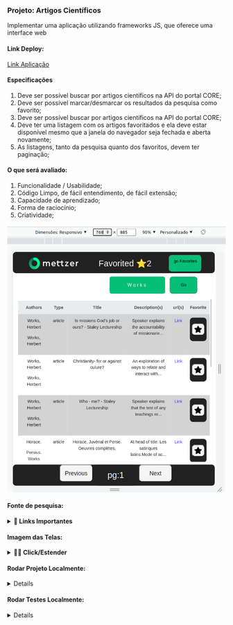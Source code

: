 <h3> Projeto: Artigos Científicos</h3>

<p>Implementar uma aplicação utilizando frameworks JS, que oferece uma interface web</p>

<h4>Link Deploy:</h4>

<a href="https://mettzer-scientific-article.vercel.app/">Link Aplicação</a>
<h4>Especificações</h4>
<ol>
    <li>Deve ser possível buscar por artigos científicos na API do portal CORE;</li>
      <li>Deve ser possível marcar/desmarcar os resultados da pesquisa como favorito;</li>
      <li>Deve ser possível buscar por artigos científicos na API do portal CORE;</li>
      <li>Deve ter uma listagem com os artigos favoritados e ela deve estar disponível mesmo
que a janela do navegador seja fechada e aberta novamente;</li>
      <li>As listagens, tanto da pesquisa quanto dos favoritos, devem ter paginação;</li>
</ol>

<h4>O que será avaliado:</h4>
<ol>
    <li>Funcionalidade / Usabilidade;</li>
      <li>Código Limpo, de fácil entendimento, de fácil extensão;</li>
      <li>Capacidade de aprendizado;</li>
      <li>Forma de raciocínio;</li>
      <li>Criatividade;</li>
</ol>

![Projeto Mezzer](./tela1.png)

#### Fonte de pesquisa:

<details>
<summary><strong>🔗 Links Importantes</strong></summary><br />

<a href="https://www.youtube.com/watch?v=o59EnbaSQ14">Manipulando valores de uma formulario com useState</a>

<a href="https://www.youtube.com/watch?v=jcc9T-5inrk">React Hooks</a>

<a href="https://www.youtube.com/watch?v=KJE4LtAxLEw">DotEnv</a>

<a href="https://api.core.ac.uk/v3/search/works?apiKey=gStcq4C7GFURIwHQNryKTn9osuJ6DA5h">API CORE</a>

<a href="https://www.youtube.com/watch?v=IC71Y214Xcc">Mudanças React Router DOM </a>

<a href="https://www.elastic.co/guide/en/elasticsearch/reference/1.4/search-search.html">API CORE Query </a>

<a href="https://www.youtube.com/watch?v=YSlzQlEqTBg">Pagination</a>

<a href="https://www.freecodecamp.org/news/how-to-use-localstorage-with-react-hooks-to-set-and-get-items/">Freecodecamp</a>

<a href="https://www.youtube.com/watch?v=g42RRTPJFNg">Adicionando ao Array Hooks</a>

<a href="https://stackoverflow.com/questions/42541559/eslint-with-react-gives-no-unused-vars-errors"> Configurando .eslintrc.json regra quando uma variável não usada </a>

</details>

#### Imagem das Telas:

<details>
<summary><strong>💁‍♂️ Click/Estender</strong></summary><br />

-   [x] -   Tela de Apresentação (Splash)

![Apresentação Mezzer](./src/assets/apresentacao.png)

-   [x] -   Tela de Carregamento (Load)

![Load Mezzer](./src/assets/load.png)

-   [x] -   Tela de Home/Principal

![Tela Principal](./src/assets/telaPrincipal.png)

-   [x] -   Tela de Favorite/Favoritos

![Tela Principal](./src/assets/TelaFavorite.png)

</details>

#### Rodar Projeto Localmente:

<details>
<ul>
       <li>
            <h4>Baixe o projeto para sua máquina:</h4>
            <i> git clone git@github.com:tonistorres/mettzer-scientific-article.git</i>
      </li>
      <li>
            <h4>Acesse a pasta do projeto:</h4>
            <i> cd - caminho da pasta -</i>
      </li>
      <li>
            <h4>Dentro da pasta do projeto digite:</h4>
            <i>npm install</i>
      </li>
        <li>
            <h4>Apos instalar as dependências, rode o seguinte comando:</h4>
            <i>npm start</i>
      </li>
</ul>

</details>


#### Rodar  Testes Localmente:
<details>
<ul>
       <li>
            <h4>Baixe o projeto para sua máquina:</h4>
            <i> git clone git@github.com:tonistorres/mettzer-scientific-article.git</i>
      </li>
      <li>
            <h4>Acesse a pasta do projeto:</h4>
            <i> cd - caminho da pasta -</i>
      </li>
      <li>
            <h4>Dentro da pasta do projeto digite:</h4>
            <i>npm test</i>
      </li>
</ul>

</details>
